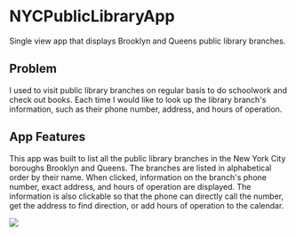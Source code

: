 # NYCPublicLibraryApp
Single view app that displays Brooklyn and Queens public library branches.

## Problem

I used to visit public library branches on regular basis to do schoolwork and check out books. Each time I would like to look up the library branch's information, such as their phone number, address, and hours of operation. 

## App Features

This app was built to list all the public library branches in the New York City boroughs Brooklyn and Queens.  The branches are listed in alphabetical order by their name.  When clicked, information on the branch's phone number, exact address, and hours of operation are displayed. The information is also clickable so that the phone can directly call the number, get the address to find direction, or add hours of operation to the calendar. 

![](https://media.giphy.com/media/e5RUwR0zOQbqAQ20ha/giphy.gif)
